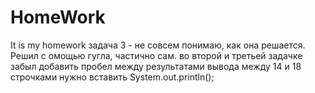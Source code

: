 # HomeWork
It is my homework
задача 3 - не совсем понимаю, как она решается. Решил с омощью гугла, частично сам.
во второй и третьей задачке забыл добавить пробел между результатами вывода
между 14 и 18 строчками нужно вставить System.out.println();
